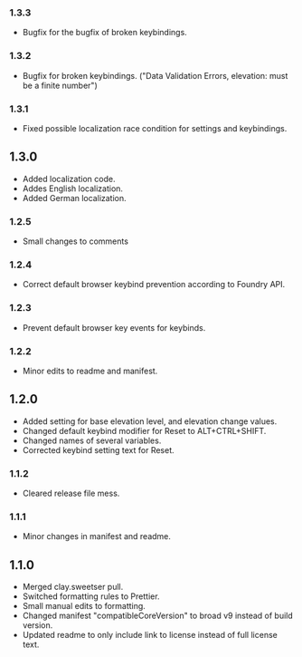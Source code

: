 ### 1.3.3
- Bugfix for the bugfix of broken keybindings.

### 1.3.2
- Bugfix for broken keybindings.
  ("Data Validation Errors, elevation: must be a finite number")

### 1.3.1
- Fixed possible localization race condition for settings and keybindings.

## 1.3.0
- Added localization code.
- Addes English localization.
- Added German localization.

### 1.2.5
- Small changes to comments

### 1.2.4
- Correct default browser keybind prevention according to Foundry API.

### 1.2.3
- Prevent default browser key events for keybinds.

### 1.2.2
- Minor edits to readme and manifest.

## 1.2.0
- Added setting for base elevation level, and elevation change values.
- Changed default keybind modifier for Reset to ALT+CTRL+SHIFT.
- Changed names of several variables.
- Corrected keybind setting text for Reset.

### 1.1.2
- Cleared release file mess.

### 1.1.1
- Minor changes in manifest and readme.

## 1.1.0
- Merged clay.sweetser pull.
- Switched formatting rules to Prettier.
- Small manual edits to formatting.
- Changed manifest "compatibleCoreVersion" to broad v9 instead of build version.
- Updated readme to only include link to license instead of full license text.
